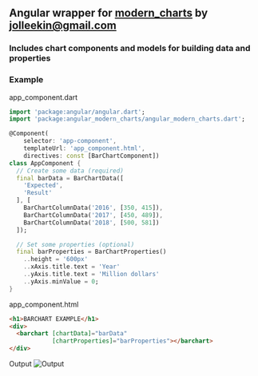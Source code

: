 ## Angular wrapper for [modern_charts](https://github.com/jolleekin/modern_charts) by jolleekin@gmail.com

### Includes chart components and models for building data and properties


### Example
app_component.dart
```dart
import 'package:angular/angular.dart';
import 'package:angular_modern_charts/angular_modern_charts.dart';

@Component(
    selector: 'app-component',
    templateUrl: 'app_component.html',
    directives: const [BarChartComponent])
class AppComponent {
  // Create some data (required)
  final barData = BarChartData([
    'Expected',
    'Result'
  ], [
    BarChartColumnData('2016', [350, 415]),
    BarChartColumnData('2017', [450, 489]),
    BarChartColumnData('2018', [500, 581])
  ]);

  // Set some properties (optional)
  final barProperties = BarChartProperties()
    ..height = '600px'
    ..xAxis.title.text = 'Year'
    ..yAxis.title.text = 'Million dollars'
    ..yAxis.minValue = 0;
}
```

app_component.html
```html
<h1>BARCHART EXAMPLE</h1>
<div>
  <barchart [chartData]="barData"
            [chartProperties]="barProperties"></barchart>
</div>
```
Output
![Output](https://github.com/dejan-marlovic/angular_modern_charts/raw/master/examples/barchart.png)